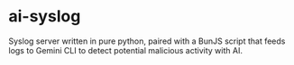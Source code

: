 # ai-syslog

Syslog server written in pure python, paired with a BunJS script that feeds logs to Gemini CLI to detect potential malicious activity with AI.
